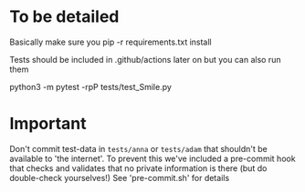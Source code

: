 # To be detailed

Basically make sure you pip -r requirements.txt install

Tests should be included in .github/actions later on but you can also run them

python3 -m pytest -rpP tests/test_Smile.py

# Important

Don't commit test-data in `tests/anna` or `tests/adam` that shouldn't be available to 'the internet'.
To prevent this we've included a pre-commit hook that checks and validates that no private information is there (but do double-check yourselves!)
See 'pre-commit.sh' for details


